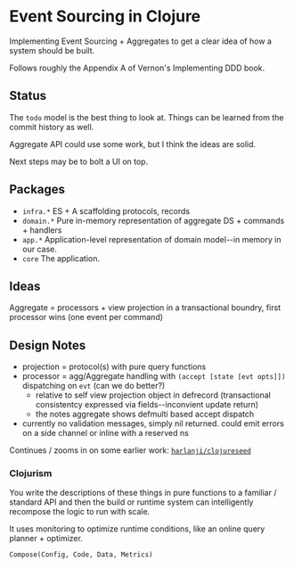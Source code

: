 # Event Sourcing in Clojure

Implementing Event Sourcing + Aggregates to get a clear idea of how a system should be built.

Follows roughly the Appendix A of Vernon's Implementing DDD book.

## Status

The `todo` model is the best thing to look at. Things can be learned from the commit history as well.

Aggregate API could use some work, but I think the ideas are solid.

Next steps may be to bolt a UI on top.

## Packages

* `infra.*` ES + A scaffolding protocols, records
* `domain.*` Pure in-memory representation of aggregate DS + commands + handlers
* `app.*` Application-level representation of domain model--in memory in our case.
* `core` The application.

## Ideas


Aggregate = processors + view projection in a transactional boundry, first processor wins (one event per command)


## Design Notes

* projection = protocol(s) with pure query functions
* processor = agg/Aggregate handling with `(accept [state [evt opts]])` dispatching on `evt` (can we do better?)
  * relative to self view projection object in defrecord (transactional consistentcy expressed via fields--inconvient update return)
  * the notes aggregate shows defmulti based accept dispatch
* currently no validation messages, simply nil returned. could emit errors on a side channel or inline with a reserved ns

Continues / zooms in on some earlier work: [`harlanji/clojureseed`](https://github.com/harlanji/clojureseed)

### Clojurism

You write the descriptions of these things in pure functions to a familiar / standard API
and then the build or runtime system can intelligently recompose the logic to run with scale.

It uses monitoring to optimize runtime conditions, like an online query planner + optimizer.

`Compose(Config, Code, Data, Metrics)`